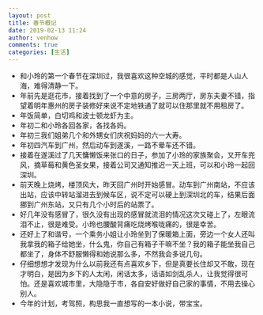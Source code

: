 ```yaml
---
layout: post
title: 春节概记
date: 2019-02-13 11:24
author: venhow
comments: true
categories: [生活]
---
```

<ul>
    <li>和小玲的第一个春节在深圳过，我很喜欢这种空城的感觉，平时都是人山人海，难得清静一下。</li>
    <li>年前先是逛花市，接着找到了一个中意的房子，三房两厅，房东夫妻不错，指望着明年惠州的房子装修好来说不定地铁通了就可以住那里就不用租房了。</li>
    <li>年饭简单，白切鸡和波士顿龙虾为主。</li>
    <li>年初二和小玲各回各家，各找各妈。</li>
    <li>年初三我们姐弟几个和外甥女们庆祝妈妈的六一大寿。</li>
    <li>年初四汽车到广州，然后动车到遂溪，一路不晕车还不错。</li>
    <li>接着在遂溪过了几天慵懒饭来张口的日子，参加了小玲的家族聚会，又开车兜风，摘草莓和黄色圣女果，接着公司又通知推迟一天上班，可以和小玲一起回深圳。</li>
    <li>前天晚上烧烤，楼顶风大，昨天回广州时开始感冒。动车到广州南站，不应该出站，应该中转站溜进去到候车区，说不定可以硬上到深圳北的车，结果后面挪到广州东站，又只有几个小时后的站票了。</li>
    <li>好几年没有感冒了，很久没有出现的感冒就流泪的情况这次又碰上了，左眼流泪不止，很是难受。小玲也腰酸背痛吃烧烤喉咙痛的，很是幸苦。</li>
    <li>还好上了和谐号，一个乘务小姐让小玲坐到了保暖箱上面，旁边一个女人还叫我拿我的箱子给她坐，什么鬼，你自己有箱子干嘛不坐？我的箱子能坐我自己都坐了，身体不舒服懒得和她说那么多，不然我会多说几句。</li>
    <li>仔细想想才发现为什么以前我还有点喜欢乡下，但是真要长住却又不敢，现在才明白，是因为乡下的人太闲，闲话太多，话语如剑乱杀人，让我觉得很可怕。还是喜欢城市里，大隐隐于市，各自安好做好自己家的事情，不用去操心别人。</li>
    <li>今年的计划，考驾照，构思我一直想写的一本小说，带宝宝。</li>
</ul>
